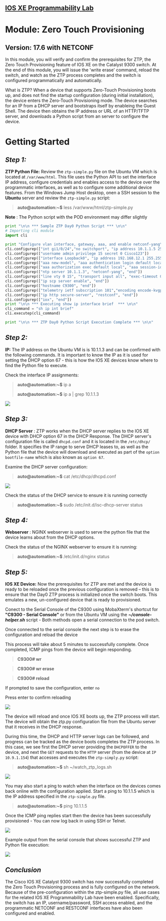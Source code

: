 
## **[IOS XE Programmability Lab](https://github.com/jeremycohoe/cisco-ios-xe-programmability-lab)**

# Module: Zero Touch Provisioning

## Version: 17.6 with NETCONF


In this module, you will verify and confirm the prerequisites for ZTP, the Zero Touch Provisioning feature of IOS XE on the Catalyst 9300 switch. At the end of this module, you will issue the 'write erase' command, reload the switch, and watch as the ZTP process completes and the switch is configured programmatically and automatically.

What is ZTP? When a device that supports Zero-Touch Provisioning boots up, and does not find the startup configuration (during initial installation), the device enters the Zero-Touch Provisioning mode. The device searches for an IP from a DHCP server and bootstraps itself by enableing the Guest Shell. The device then obtains the IP address or URL of an HTTP/TFTP server, and downloads a Python script from an server to configure the device.

# Getting Started


## _Step 1:_
**ZTP Python File:** Review the `ztp-simple.py` file on the Ubuntu VM which is located at `/var/www/html`. This file uses the Python API to set the interface IP address, configure credentials and enables access to the device over the programmatic interfaces, as well as to configure some additional device features. From the Windows Jump Host desktop, onen a SSH session to the **Ubuntu** server and review the `ztp-simple.py` script:

> **auto@automation:~$** less /var/www/html/ztp-simple.py

**Note** : The Python script with the POD environment may differ slightly

```Python
print "\n\n *** Sample ZTP Day0 Python Script *** \n\n"
# Importing cli module
import cli

print "Configure vlan interface, gateway, aaa, and enable netconf-yang\n\n"
cli.configurep(["int gi1/0/24","no switchport", "ip address 10.1.1.5 255.255.255.0", "no shut", "end"])
cli.configurep(["username admin privilege 15 secret 0 Cisco123"])
cli.configurep(["interface Loopback0", "ip address 192.168.12.1 255.255.255.0", "end"])
cli.configurep(["aaa new-model", "aaa authentication login default local", "end"])
cli.configurep(["aaa authorization exec default local", "aaa session-id common", "end"])
cli.configurep(["ntp server 10.1.1.3", "netconf-yang", "end"])
cli.configurep(["line vty 0 15", "transport input all", "exec-timeout 0 0", "end"])
cli.configurep(["ip scp server enable", "end"])
cli.configurep(["hostname C9300", "end"])
cli.configurep(["telemetry ietf subscription 101","encoding encode-kvgpb","filter xpath /process-cpu-ios-xe-oper:cpu-usage/cpu-utilization/five-seconds","stream yang-push","update-policy periodic 500","receiver ip address 10.1.1.3 57500 protocol grpc-tcp","end"])
cli.configurep(["ip http secure-server", "restconf", "end"])
cli.configurep(["iox", "end"])
print "\n\n *** Executing show ip interface brief  *** \n\n"
cli_command = "sh ip int brief"
cli.executep(cli_command)

print "\n\n *** ZTP Day0 Python Script Execution Complete *** \n\n"
```

## _Step 2:_
**IP:** The IP address on the Ubuntu VM is is 10.1.1.3 and can be confirmed with the following commands. It is important to know the IP as it is used for setting the DHCP option 67 - this is how the IOS XE devices know where to find the Python file to execute.

Check the interface IP assignments:

> **auto@automation:~$** ip a
>
> **auto@automation:~$** ip a | grep 10.1.1.3

![](imgs/ip_a.png)


## _Step 3:_
**DHCP Server** : ZTP works when the DHCP server replies to the IOS XE device with DHCP option 67 in the DHCP Response. The DHCP server's configuration file is called `dhcpd.conf` and it is located in the `/etc/dhcp/` folder. It specifies the IP range to serve DHCP leases to, as well as the Python file that the device will download and executed as part of the `option bootfile-name` which is also known as `option 67`.

Examine the DHCP server configuration:

>**auto@automation:~$** cat /etc/dhcp/dhcpd.conf

![](imgs/cat_dhcpd.png)

Check the status of the DHCP service to ensure it is running correctly

> **auto@automation:~$** sudo /etc/init.d/isc-dhcp-server status


## _Step 4:_
**Webserver** : NGINX webserver is used to serve the python file that the device learns about from the DHCP options.

Check the status of the NGINX webserver to ensure it is running:

> **auto@automation:~$** /etc/init.d/nginx status


## _Step 5:_
**IOS XE Device:** Now the prerequisites for ZTP are met and the device is ready to be reloaded once the previous configuration is removed – this is to ensure that the Day0 ZTP process is initialized once the switch boots. This emulates a new, un-configured device that is ready to provisioned.

Conect to the Serial Console of the C9300 using MobaXterm's shortcut for **"C9300 - Serial Console"** or from the Ubuntu VM using the ***~/console-helper.sh*** script - Both methods open a serial connection to the pod switch.

Once connected to the serial console the next step is to erase the configuration and reload the device

This process will take about 5 minutes to successfully complete. Once completed, ICMP pings from the device will begin responding.

> **C9300# wr**

> **C9300# wr erase**

> **C9300# reload**

If prompted to save the configuration, enter `no`

Press enter to confirm reloading

![](imgs/wr_er_reload.png)

The device will reload and once IOS XE boots up, the ZTP process will start. The device will obtain the ztp.py configuration file from the Ubuntu server that it receives in the DHCP response.

During this time, the DHCP and HTTP server logs can be followed, and progress can be tracked as the device boots completes the ZTP process. In this case, we see first the DHCP server providing the `DHCPOFFER` to the device, and next the `GET` requests to the `HTTP` server (from the device at `IP 10.9.1.154`) that accesses and executes the `ztp-simply.py` script:

> **auto@automation:~$** sh ~/watch_ztp_logs.sh

![](imgs/watch_ztp.png)

You may also start a ping to watch when the interface on the devices comes back online with the configuration applied. Start a ping to 10.1.1.5 which is the IP address specified in the `ztp-simple.py` file.

> **auto@automation:~$** ping 10.1.1.5

Once the ICMP ping replies start then the device has been successfully provisioned - You can now log back in using SSH or Telnet.

![](imgs/icmp_returns.png)

Example output from the serial console that shows successful ZTP and Python file execution:

![](imgs/ztp.gif)


## _Conclusion_
The Cisco IOS XE Catalyst 9300 switch has now successfully completed the Zero Touch Provisioning process and is fully configured on the network. Because of the pre-configuration within the ztp-simple.py file, all use cases for the related IOS XE Programmability Lab have been enabled. Specifically, the switch has an IP, username/password, SSH access enabled, and the programmatic NETCONF and RESTCONF interfaces have also been configured and enabled.

